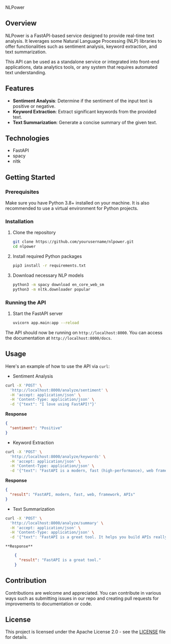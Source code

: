 NLPower

## Overview
NLPower is a FastAPI-based service designed to provide real-time text analysis. It leverages some Natural Language Processing (NLP) libraries to offer functionalities such as sentiment analysis, keyword extraction, and text summarization.

This API can be used as a standalone service or integrated into front-end applications, data analytics tools, or any system that requires automated text understanding.

## Features
- **Sentiment Analysis**: Determine if the sentiment of the input text is positive or negative.
- **Keyword Extraction**: Extract significant keywords from the provided text.
- **Text Summarization**: Generate a concise summary of the given text.

## Technologies
- FastAPI
- spacy
- nltk

## Getting Started

### Prerequisites
Make sure you have Python 3.8+ installed on your machine. It is also recommended to use a virtual environment for Python projects.

### Installation

1. Clone the repository
   ```bash
   git clone https://github.com/yourusername/nlpower.git
   cd nlpower
   ```

2. Install required Python packages
    ```bash
   pip3 install -r requirements.txt
    ```

3. Download necessary NLP models
   ```bash
   python3 -m spacy download en_core_web_sm
   python3 -m nltk.downloader popular
   ```
   
### Running the API
1. Start the FastAPI server
   ```bash
   uvicorn app.main:app --reload
   ```
The API should now be running on `http://localhost:8000`. You can access the documentation at `http://localhost:8000/docs`.

## Usage
Here's an example of how to use the API via `curl`:

-  Sentiment Analysis
```bash
curl -X 'POST' \
  'http://localhost:8000/analyze/sentiment' \
  -H 'accept: application/json' \
  -H 'Content-Type: application/json' \
  -d '{"text": "I love using FastAPI!"}'
```
   **Response**
   ```json
   {
     "sentiment": "Positive"
   }
   ```

- Keyword Extraction
```bash
curl -X 'POST' \
  'http://localhost:8000/analyze/keywords' \
  -H 'accept: application/json' \
  -H 'Content-Type: application/json' \
  -d '{"text": "FastAPI is a modern, fast (high-performance), web framework for building APIs."}'
```
   **Response**
   ```json
   {
     "result": "FastAPI, modern, fast, web, framework, APIs"
   }
   ```

- Text Summarization
```bash
curl -X 'POST' \
  'http://localhost:8000/analyze/summary' \
  -H 'accept: application/json' \
  -H 'Content-Type: application/json' \
  -d '{"text": "FastAPI is a great tool. It helps you build APIs really fast."}'
```
    **Response**
```json
    {
      "result": "FastAPI is a great tool."
    }
```

## Contribution
Contributions are welcome and appreciated. You can contribute in various ways such as submitting issues in our repo and creating pull requests for improvements to documentation or code.

## License
This project is licensed under the Apache License 2.0 - see the [LICENSE](https://github.com/pedcapa/nlpower/blob/main/LICENSE) file for details.